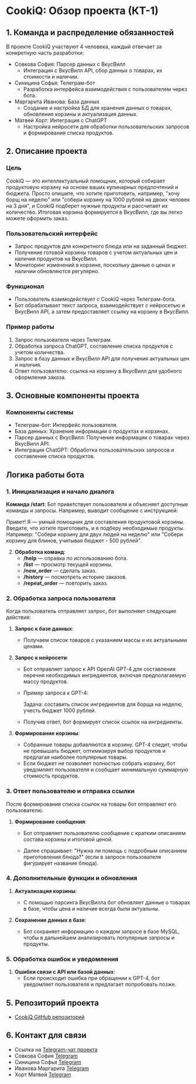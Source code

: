 # CookiQ: Обзор проекта (КТ-1)

## 1. Команда и распределение обязанностей

В проекте CookiQ участвуют 4 человека, каждый отвечает за конкретную часть разработки:

- Совкова София: Парсер данных с ВкусВилл
  - Интеграция с ВкусВилл API, сбор данных о товарах, их стоимости и наличии.
- Синицина Софья: Телеграм-бот
  - Разработка интерфейса взаимодействия с пользователем через бота.
- Маргарита Иванова: База данных
  - Создание и настройка БД для хранения данных о товарах, обновление корзины и актуализация данных.
- Матвей Хорт: Интеграция с ChatGPT
  - Настройка нейросети для обработки пользовательских запросов и формирования списка продуктов.

## 2. Описание проекта

### Цель
CookiQ — это интеллектуальный помощник, который собирает продуктовую корзину на основе ваших кулинарных предпочтений и бюджета. Просто опишите, что хотите приготовить, например, "хочу борщ на неделю" или "собери корзину на 1000 рублей на двоих человек на 3 дня", и CookiQ подберет нужные продукты и рассчитает их количество. Итоговая корзина формируется в ВкусВилл, где вы легко можете оформить заказ.

### Пользовательский интерфейс
- Запрос продуктов для конкретного блюда или на заданный бюджет.
- Получение готовой корзины товаров с учетом актуальных цен и наличия продуктов на ВкусВилл.
- Мониторинг изменений в корзине, поскольку данные о ценах и наличии обновляются регулярно.

### Функционал
- Пользователь взаимодействует с CookiQ через Телеграм-бота.
- Бот обрабатывает текст запроса, взаимодействует с нейросетью и ВкусВилл API, а затем предоставляет ссылку на корзину в ВкусВилл.

### Пример работы
1. Запрос пользователя через Телеграм.
2. Обработка запроса ChatGPT, составление списка продуктов с учетом количества.
3. Запрос в базу данных и ВкусВилл API для получения актуальных цен и наличия.
4. Ответ пользователю: ссылка на корзину в ВкусВилл для удобного оформления заказа.

## 3. Основные компоненты проекта

### Компоненты системы

- Телеграм-бот: Интерфейс пользователя.
- База данных: Хранение информации о продуктах и корзинах.
- Парсер данных с ВкусВилл: Получение информации о товарах через ВкусВилл API.
- Интеграция ChatGPT: Обработка пользовательских запросов и составление списка продуктов.

## Логика работы бота 

### 1. Инициализация и начало диалога
**Команда /start**: Бот приветствует пользователя и объясняет доступные команды и запросы. Например, выводит сообщение с инструкцией: 

Привет! Я — умный помощник для составления продуктовой корзины. Введите, что хотите приготовить, и я подберу необходимые продукты. Например: "Собери корзину для двух людей на неделю" или "Собери корзину для блинов, учитывая бюджет - 500 рублей".


2. **Обработка команд**:
   - **/help** — справка по использованию бота.
   - **/list** — просмотр текущей корзины.
   - **/new_order** — сделать заказ.
   - **/history** — посмотреть историю заказов.
   - **/repeat_order** — повторить заказ.

### 2. Обработка запроса пользователя

Когда пользователь отправляет запрос, бот выполняет следующие действия:

1. **Запрос к базе данных**:
   - Получаем список товаров с указанием массы и их актуальными ценами.

2. **Запрос к нейросети**:
   - Бот отправляет запрос к API OpenAI GPT-4 для составления перечня необходимых ингредиентов, включая предполагаемую массу продуктов.
   - Пример запроса к GPT-4:
     
     Задача: составить список ингредиентов для борща на неделю, учесть бюджет 1000 рублей.

   - Получив ответ, бот формирует список ссылок на ингредиенты.

3. **Формирование корзины**:
   - Собранные товары добавляются в корзину. GPT-4 следит, чтобы не превышать бюджет, оптимизируя выбор продуктов и предлагая наиболее популярные товары.
   - Если бюджет не позволяет полностью собрать корзину, бот уведомляет пользователя и сообщает минимальную суммарную стоимость продуктов.

### 3. Ответ пользователю и отправка ссылки

После формирования списка ссылок на товары бот отправляет его пользователю.

1. **Формирование сообщения**:
   - Бот отправляет пользователю сообщение с кратким описанием состава корзины и итоговой ценой. 
     
   - Далее спрашивает: "Нужна ли помощь с подробным описанием приготовления блюда?" (если в запросе пользователя фигурирует название блюда).

### 4. Дополнительные функции и обновления

1. **Актуализация корзины**:
   - С помощью парсинга ВкусВилла бот обновляет данные о товарах в базе, чтобы цена и наличие всегда были актуальны.

2. **Сохранение данных в базе**:
   - Бот сохраняет информацию о каждом запросе в базе MySQL, чтобы в дальнейшем анализировать популярные запросы и продукты.

### 5. Обработка ошибок и уведомления

1. **Ошибки связи с API или базой данных**:
   - Если происходит ошибка при обращении к GPT-4, бот уведомляет пользователя и предлагает попробовать позже.


## 5. Репозиторий проекта

- [CookiQ GitHub репозиторий](https://github.com/ggranpiri/AI_product_assistant.git)

## 6. Контакт для связи

- Ссылка на [Telegram-чат проекта](https://t.me/project_ai_product_assistant)
- Совкова София [Telegram](https://t.me/ggranpiri)
- Синицина Софья [Telegram](https://t.me/kryalka)
- Иванова Маргарита [Telegram](https://t.me/lavandamor)
- Хорт Матвей [Telegram](https://t.me/mdkhuni)